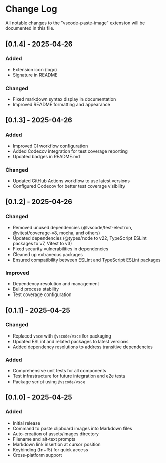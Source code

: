 # Change Log

All notable changes to the "vscode-paste-image" extension will be documented in this file.

## [0.1.4] - 2025-04-26

### Added
- Extension icon (logo)
- Signature in README

### Changed
- Fixed markdown syntax display in documentation
- Improved README formatting and appearance

## [0.1.3] - 2025-04-26

### Added
- Improved CI workflow configuration
- Added Codecov integration for test coverage reporting
- Updated badges in README.md

### Changed
- Updated GitHub Actions workflow to use latest versions
- Configured Codecov for better test coverage visibility

## [0.1.2] - 2025-04-26

### Changed
- Removed unused dependencies (@vscode/test-electron, @vitest/coverage-v8, mocha, and others)
- Updated dependencies (@types/node to v22, TypeScript ESLint packages to v7, Vitest to v3)
- Fixed security vulnerabilities in dependencies
- Cleaned up extraneous packages
- Ensured compatibility between ESLint and TypeScript ESLint packages

### Improved
- Dependency resolution and management
- Build process stability
- Test coverage configuration

## [0.1.1] - 2025-04-25

### Changed
- Replaced `vsce` with `@vscode/vsce` for packaging
- Updated ESLint and related packages to latest versions
- Added dependency resolutions to address transitive dependencies

### Added
- Comprehensive unit tests for all components
- Test infrastructure for future integration and e2e tests
- Package script using `@vscode/vsce`

## [0.1.0] - 2025-04-25

### Added
- Initial release
- Command to paste clipboard images into Markdown files
- Auto-creation of assets/images directory
- Filename and alt-text prompts
- Markdown link insertion at cursor position
- Keybinding (fn+f5) for quick access
- Cross-platform support
